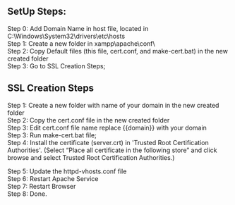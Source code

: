 ## SetUp Steps:
Step 0: Add Domain Name in host file, located in C:\Windows\System32\drivers\etc\hosts<br />
Step 1: Create a new folder in xampp\apache\conf\ <br />
Step 2: Copy Default files (this file, cert.conf, and make-cert.bat) in the new created folder <br />
Step 3: Go to SSL Creation Steps; <br />

## SSL Creation Steps
Step 1: Create a new folder with name of your domain in the new created folder <br />
Step 2: Copy the cert.conf file in the new created folder <br />
Step 3: Edit cert.conf file name replace {{domain}} with your domain <br />
Step 3: Run make-cert.bat file; <br />
Step 4: Install the certificate (server.crt) in 'Trusted Root Certification Authorities'. (Select “Place all certificate in the following store” and click browse and select Trusted Root Certification Authorities.) <br />

Step 5: Update the httpd-vhosts.conf file <br />
Step 6: Restart Apache Service <br />
Step 7: Restart Browser <br />
Step 8: Done. <br />
